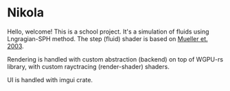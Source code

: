 # Nikola
Hello, welcome! 
This is a school project. It's a simulation of fluids using Lngragian-SPH method.
The step (fluid) shader is based on [Mueller et. 2003](https://people.computing.clemson.edu/~dhouse/courses/881/papers/mueller03.pdf).


Rendering is handled with custom abstraction (backend) on top of WGPU-rs library, with custom rayctracing (render-shader) shaders.

UI is handled with imgui crate.

